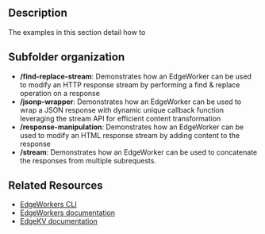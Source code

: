 ## Description
The examples in this section detail how to 

## Subfolder organization
* **/find-replace-stream**: Demonstrates how an EdgeWorker can be used to modify an HTTP response stream by performing a find & replace operation on a response
* **/jsonp-wrapper**: Demonstrates how an EdgeWorker can be used to wrap a JSON response with dynamic unique callback function leveraging the stream API for efficient content transformation
* **/response-manipulation**: Demonstrates how an EdgeWorker can be used to modify an HTML response stream by adding content to the response 
* **/stream**: Demonstrates how an EdgeWorker can be used to concatenate the responses from multiple subrequests.

## Related Resources
- [EdgeWorkers CLI](https://developer.akamai.com/cli/packages/edgeworkers.html)
- [EdgeWorkers documentation](https://techdocs.akamai.com/edgeworkers/docs)
- [EdgeKV documentation](https://techdocs.akamai.com/edgekv/docs)

